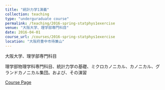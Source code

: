 ```yaml
---
title: "統計力学1演義"
collection: teaching
type: "underguraduate course"
permalink: /teaching/2016-spring-statphys1exercise
venue: "大阪大学、理学部専門科目"
date: 2016-04-01
course_url: /courses/2016-spring-statphys1exercise
location: "大阪府豊中市待兼山"
---
```


大阪大学、理学部専門科目

理学部物理学科専門科目、統計力学の基礎、ミクロカノニカル、カノニカル、グランドカノニカル集団。および、その演習


<a href='https://stsykw.github.io/courses/2016-spring-statphys1exercise'>Course Page</a>
